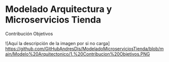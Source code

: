 # Modelado Arquitectura y Microservicios Tienda

  Contribución Objetivos

  ![Aquí la descripción de la imagen por si no carga]
  https://github.com/GitHubAndresDis/ModeladoMicroserviciosTienda/blob/main/Modelo%20Arquitectonico/1.%20Contribucion%20Objetivos.PNG

